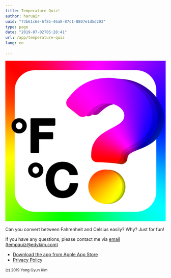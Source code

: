 ```yaml
---
title: Temperature Quiz!
author: haruair
uuid: "73b61c6e-6f85-46a8-87c1-8807e1d5d203"
type: page
date: "2019-07-02T05:28:41"
url: /app/temperature-quiz
lang: en

---
```


![](icon.png)

Can you convert between Fahrenheit and Celsius easily? Why? Just for fun!

If you have any questions, please contact me via [email (tempquiz@edykim.com)](mailto:tempquiz@edykim.com)

- [Download the app from Apple App Store](https://itunes.apple.com/app/id1473070791)
- [Privacy Policy](/app/temperature-quiz/privacy-policy)

<small>(c) 2019 Yong Gyun Kim</small>
